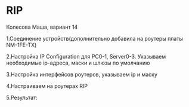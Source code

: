 # RIP
Колесова Маша, вариант 14

1.Соединение устройств(дополнительно добавила на роутеры платы NM-1FE-TX)

2.Настройка IP Configuration для PC0-1, Server0-3. Указываем необходимые ip-адреса, маски и шлюзы по умолчанию

3.Настройка интерфейсов роутеров, указываем ip и маску

4.Настраиваем на роутерах RIP

5.Результат:

